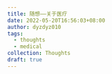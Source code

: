 ```yaml
---
title: 随想——关于医疗
date: 2022-05-20T16:56:03+08:00
author: dyzdyz010
tags:
  - thoughts
  - medical
collection: Thoughts
draft: true
---
```

